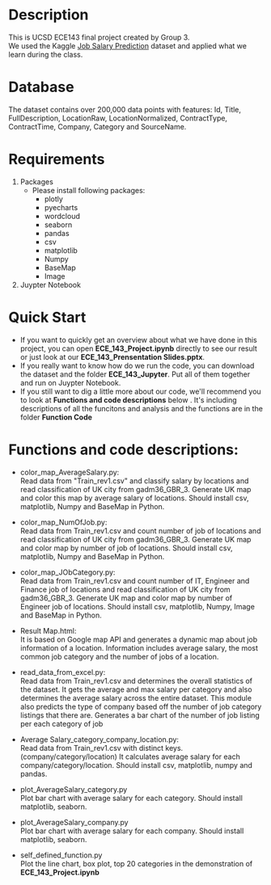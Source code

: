 # Description
This is UCSD ECE143 final project created by Group 3.<br>
We used the Kaggle [Job Salary Prediction](https://www.kaggle.com/c/job-salary-prediction/data) dataset and applied what we learn during the class.

# Database
The dataset contains over 200,000 data points with features: Id, Title, FullDescription, LocationRaw, LocationNormalized, ContractType, ContractTime, Company, Category and SourceName.

# Requirements
1. Packages
   - Please install following packages:
     - plotly
     - pyecharts
     - wordcloud
     - seaborn
     - pandas
     - csv
     - matplotlib
     - Numpy
     - BaseMap
     - Image
2. Juypter Notebook

# Quick Start
- If you want to quickly get an overview about what we have done in this project, you can open **ECE_143_Project.ipynb** directly to see  our result or just look at our **ECE_143_Prensentation Slides.pptx**.
- If you really want to know how do we run the code, you can download the dataset and the folder **ECE_143_Jupyter**. Put all of them together and run on Juypter Notebook.
- If you still want to dig a little more about our code, we'll recommend you to look at **Functions and code descriptions** below 
. It's including descriptions of all the funcitons and analysis and the functions are in the folder **Function Code**

# Functions and code descriptions:
  
- color_map_AverageSalary.py:<br>
    Read data from "Train_rev1.csv" and classify salary by locations and read classification of UK city from gadm36_GBR_3.
    Generate UK map and color this map by average salary of locations.
    Should install csv, matplotlib, Numpy and BaseMap in Python.

- color_map_NumOfJob.py:<br>
    Read data from Train_rev1.csv and count number of job of locations and read classification of UK city from gadm36_GBR_3.
    Generate UK map and color map by number of job of locations.
    Should install csv, matplotlib, Numpy and BaseMap in Python.
  
- color_map_JObCategory.py:<br>
    Read data from Train_rev1.csv and count number of IT, Engineer and Finance job of locations and read classification of UK city from gadm36_GBR_3.
    Generate UK map and color map by number of Engineer job of locations.
    Should install csv, matplotlib, Numpy, Image and BaseMap in Python.
    
- Result Map.html:<br>
    It is based on Google map API and generates a dynamic map about job information of a location.
    Information includes average salary, the most common job category and the number of jobs of a location.

- read_data_from_excel.py:<br>
    Read data from Train_rev1.csv and determines the overall statistics of the dataset. It gets the average
    and max salary per category and also determines the average salary across the entire dataset. This module
    also predicts the type of company based off the number of job category listings that there are.
    Generates a bar chart of the number of job listing per each category of job
    
- Average Salary_category_company_location.py:<br>
    Read data from Train_rev1.csv with distinct keys.(company/category/location)
    It calculates average salary for each company/category/location.
    Should install csv, matplotlib, numpy and pandas.
    
- plot_AverageSalary_category.py<br>
    Plot bar chart with average salary for each category.
    Should install matplotlib, seaborn.
    
- plot_AverageSalary_company.py<br>
    Plot bar chart with average salary for each company.
    Should install matplotlib, seaborn.
    
- self_defined_function.py<br>
     Plot the line chart, box plot, top 20 categories in the demonstration of **ECE_143_Project.ipynb**
